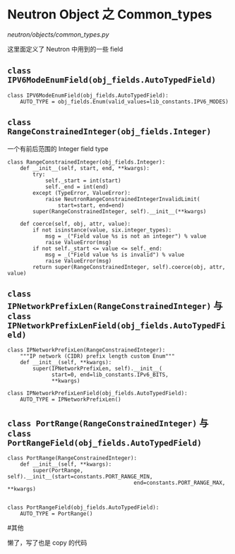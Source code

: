 # Neutron Object 之 Common_types

*neutron/objects/common_types.py*

这里面定义了 Neutron 中用到的一些 field

## `class IPV6ModeEnumField(obj_fields.AutoTypedField)`

```
class IPV6ModeEnumField(obj_fields.AutoTypedField):
    AUTO_TYPE = obj_fields.Enum(valid_values=lib_constants.IPV6_MODES)
```

## `class RangeConstrainedInteger(obj_fields.Integer)`

一个有前后范围的 Integer field type

```
class RangeConstrainedInteger(obj_fields.Integer):
    def __init__(self, start, end, **kwargs):
        try:
            self._start = int(start)
            self._end = int(end)
        except (TypeError, ValueError):
            raise NeutronRangeConstrainedIntegerInvalidLimit(
                start=start, end=end)
        super(RangeConstrainedInteger, self).__init__(**kwargs)

    def coerce(self, obj, attr, value):
        if not isinstance(value, six.integer_types):
            msg = _("Field value %s is not an integer") % value
            raise ValueError(msg)
        if not self._start <= value <= self._end:
            msg = _("Field value %s is invalid") % value
            raise ValueError(msg)
        return super(RangeConstrainedInteger, self).coerce(obj, attr, value)
```

## `class IPNetworkPrefixLen(RangeConstrainedInteger)` 与 `class IPNetworkPrefixLenField(obj_fields.AutoTypedField)`

```
class IPNetworkPrefixLen(RangeConstrainedInteger):
    """IP network (CIDR) prefix length custom Enum"""
    def __init__(self, **kwargs):
        super(IPNetworkPrefixLen, self).__init__(
              start=0, end=lib_constants.IPv6_BITS,
              **kwargs)

class IPNetworkPrefixLenField(obj_fields.AutoTypedField):
    AUTO_TYPE = IPNetworkPrefixLen()
```

## `class PortRange(RangeConstrainedInteger)` 与 `class PortRangeField(obj_fields.AutoTypedField)`

```
class PortRange(RangeConstrainedInteger):
    def __init__(self, **kwargs):
        super(PortRange, self).__init__(start=constants.PORT_RANGE_MIN,
                                        end=constants.PORT_RANGE_MAX, **kwargs)


class PortRangeField(obj_fields.AutoTypedField):
    AUTO_TYPE = PortRange()
```

#其他

懒了，写了也是 copy 的代码
